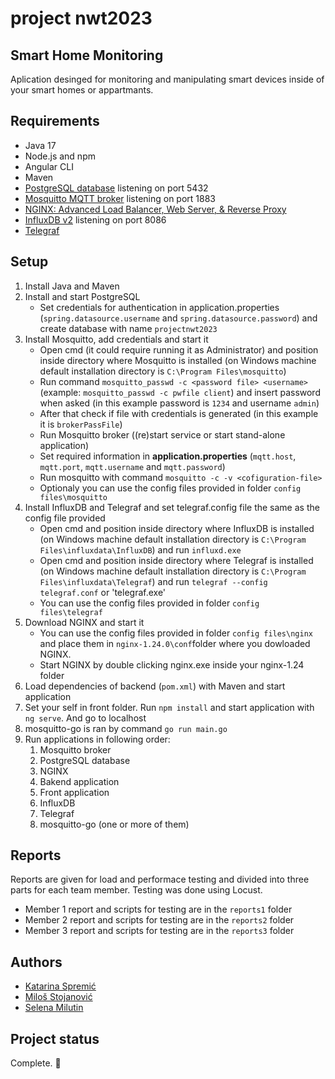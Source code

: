 # project nwt2023



## Smart Home Monitoring
Aplication desinged for monitoring and manipulating smart devices inside of your smart homes or appartmants.


## Requirements
* Java 17
* Node.js and npm
* Angular CLI
* Maven
* [PostgreSQL database](https://www.postgresql.org/) listening on port 5432
* [Mosquitto MQTT broker](https://mosquitto.org/) listening on port 1883
* [NGINX: Advanced Load Balancer, Web Server, & Reverse Proxy](https://nginx.org/en/docs/windows.html)
* [InfluxDB v2](https://www.influxdata.com/downloads/) listening on port 8086
* [Telegraf](https://www.influxdata.com/downloads/) 


## Setup

1. Install Java and Maven
2. Install and start PostgreSQL
   - Set credentials for authentication in application.properties (`spring.datasource.username` and `spring.datasource.password`) and create database with name `projectnwt2023`
3. Install Mosquitto, add credentials and start it
   - Open cmd (it could require running it as Administrator) and position inside directory where Mosquitto is installed (on Windows machine default installation directory is `C:\Program Files\mosquitto`) 
   - Run command `mosquitto_passwd -c <password file> <username>` (example: `mosquitto_passwd -c pwfile client`) and insert password when asked (in this example password is `1234` and username `admin`)
   - After that check if file with credentials is generated (in this example it is `brokerPassFile`)
   - Run Mosquitto broker ((re)start service or start stand-alone application)
   - Set required information in **application.properties** (`mqtt.host`, `mqtt.port`, `mqtt.username` and `mqtt.password`)
   - Run mosquitto with command `mosquitto -c -v <cofiguration-file>`
   - Optionaly you can use the config files provided in folder `config files\mosquitto`
4. Install InfluxDB and Telegraf and set telegraf.config file the same as the config file provided
   - Open cmd and position inside directory where InfluxDB is installed (on Windows machine default installation directory is `C:\Program Files\influxdata\InfluxDB`) and run `influxd.exe`
   - Open cmd and position inside directory where Telegraf is installed (on Windows machine default installation directory is `C:\Program Files\influxdata\Telegraf`) and run `telegraf --config telegraf.conf` or 'telegraf.exe'
   - You can use the config files provided in folder `config files\telegraf`
5. Download NGINX and start it
   - You can use the config files provided in folder `config files\nginx` and place them in `nginx-1.24.0\conf`folder where you dowloaded NGINX.
   - Start NGINX by double clicking nginx.exe inside your nginx-1.24 folder 
6. Load dependencies of backend (`pom.xml`) with Maven and start application
7. Set your self in front folder. Run `npm install` and start application with `ng serve`. And go to localhost
8. mosquitto-go is ran by command `go run main.go`
9. Run applications in following order:
   1) Mosquitto broker
   2) PostgreSQL database
   3) NGINX
   4) Bakend application
   5) Front application
   6) InfluxDB
   7) Telegraf
   8) mosquitto-go (one or more of them)


## Reports
Reports are given for load and performace testing and divided into three parts for each team member. Testing was done using Locust.
* Member 1 report and scripts for testing are in the `reports1` folder
* Member 2 report and scripts for testing are in the `reports2` folder
* Member 3 report and scripts for testing are in the `reports3` folder


## Authors
* [Katarina Spremić]()
* [Miloš Stojanović]()
* [Selena Milutin]()


## Project status
Complete. 🎉
